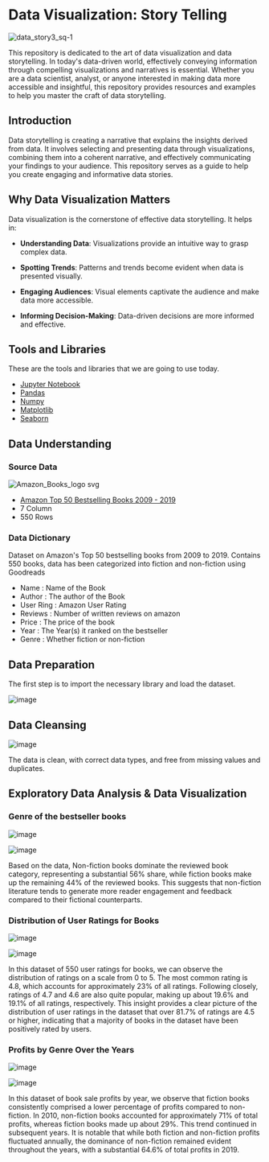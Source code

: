 # Data Visualization: Story Telling

![data_story3_sq-1](https://github.com/Art1star/Data_Visualization_Story_Telling/assets/70962598/c44e7c77-6134-432c-add6-1bf5a4ca17e7)

This repository is dedicated to the art of data visualization and data storytelling. In today's data-driven world, effectively conveying information through compelling visualizations and narratives is essential. Whether you are a data scientist, analyst, or anyone interested in making data more accessible and insightful, this repository provides resources and examples to help you master the craft of data storytelling.

## Introduction

Data storytelling is creating a narrative that explains the insights derived from data. It involves selecting and presenting data through visualizations, combining them into a coherent narrative, and effectively communicating your findings to your audience. This repository serves as a guide to help you create engaging and informative data stories.

## Why Data Visualization Matters

Data visualization is the cornerstone of effective data storytelling. It helps in:

- **Understanding Data**: Visualizations provide an intuitive way to grasp complex data.

- **Spotting Trends**: Patterns and trends become evident when data is presented visually.

- **Engaging Audiences**: Visual elements captivate the audience and make data more accessible.

- **Informing Decision-Making**: Data-driven decisions are more informed and effective.

## Tools and Libraries
These are the tools and libraries that we are going to use today.

- [Jupyter Notebook](https://jupyter.org)
- [Pandas](https://pandas.pydata.org)
- [Numpy](https://numpy.org)
- [Matplotlib](https://matplotlib.org)
- [Seaborn](https://seaborn.pydata.org)

## Data Understanding
### Source Data
![Amazon_Books_logo svg](https://github.com/Art1star/Data_Visualization_Story_Telling/assets/70962598/688f3d54-a0fc-48a7-bb68-f1bc51b04828)

- [Amazon Top 50 Bestselling Books 2009 - 2019](https://www.kaggle.com/datasets/sootersaalu/amazon-top-50-bestselling-books-2009-2019/data)
- 7 Column
- 550 Rows
  
### Data Dictionary
Dataset on Amazon's Top 50 bestselling books from 2009 to 2019. Contains 550 books, data has been categorized into fiction and non-fiction using Goodreads

- Name : Name of the Book
- Author : The author of the Book
- User Ring : Amazon User Rating
- Reviews : Number of written reviews on amazon
- Price : The price of the book
- Year : The Year(s) it ranked on the bestseller
- Genre : Whether fiction or non-fiction

## Data Preparation 
The first step is to import the necessary library and load the dataset.

![image](https://github.com/Art1star/Data_Visualization_Story_Telling/assets/70962598/343cb089-eee4-476a-b112-c26bdf5adcee)

## Data Cleansing
![image](https://github.com/Art1star/Data_Visualization_Story_Telling/assets/70962598/17f15a39-4956-471c-a96a-1fb0e09d196e)

The data is clean, with correct data types, and free from missing values and duplicates.

## Exploratory Data Analysis & Data Visualization
### Genre of the bestseller books
![image](https://github.com/Art1star/Data_Visualization_Story_Telling/assets/70962598/f5eb5338-6598-47c0-9d40-f3691555d69d)

![image](https://github.com/Art1star/Data_Visualization_Story_Telling/assets/70962598/34df8bc5-54c1-48a2-9ea9-f9f66cc973fe)

Based on the data, Non-fiction books dominate the reviewed book category, representing a substantial 56% share, while fiction books make up the remaining 44% of the reviewed books. This suggests that non-fiction literature tends to generate more reader engagement and feedback compared to their fictional counterparts.

### Distribution of User Ratings for Books
![image](https://github.com/Art1star/Data_Visualization_Story_Telling/assets/70962598/c84ddcf4-95a4-4f7a-b97f-3e8d25f602d0)

![image](https://github.com/Art1star/Data_Visualization_Story_Telling/assets/70962598/30eb2681-4037-423a-8516-7539b92d2e1e)

In this dataset of 550 user ratings for books, we can observe the distribution of ratings on a scale from 0 to 5. The most common rating is 4.8, which accounts for approximately 23% of all ratings. Following closely, ratings of 4.7 and 4.6 are also quite popular, making up about 19.6% and 19.1% of all ratings, respectively. This insight provides a clear picture of the distribution of user ratings in the dataset that over 81.7% of ratings are 4.5 or higher, indicating that a majority of books in the dataset have been positively rated by users.

### Profits by Genre Over the Years
![image](https://github.com/Art1star/Data_Visualization_Story_Telling/assets/70962598/234ba437-1957-4a2c-a2a0-d7a449d80bbb)

![image](https://github.com/Art1star/Data_Visualization_Story_Telling/assets/70962598/e11781c9-2890-4879-8692-5794ae29301d)

In this dataset of book sale profits by year, we observe that fiction books consistently comprised a lower percentage of profits compared to non-fiction. In 2010, non-fiction books accounted for approximately 71% of total profits, whereas fiction books made up about 29%. This trend continued in subsequent years. It is notable that while both fiction and non-fiction profits fluctuated annually, the dominance of non-fiction remained evident throughout the years, with a substantial 64.6% of total profits in 2019.



